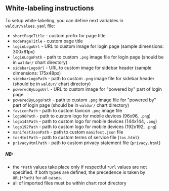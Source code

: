 ## White-labeling instructions
To setup white-labeling, you can define next variables in `waldur/values.yaml` file:
* `shortPageTitle` - custom prefix for page title
* `modePageTitle` - custom page title
* `loginLogoUrl` - URL to custom image for login page (sample dimensions: 300x81px)
* `loginLogoPath` - path to custom `.png` image file for login page (should be in `waldur/` chart directory)
* `sidebarLogoUrl` - URL to custom image for sidebar header (sample dimensions: 175x48px)
* `sidebarLogoPath` - path to custom `.png` image file for sidebar header (should be in `waldur/` chart directory)
* `poweredByLogoUrl` - URL to custom image for "powered by" part of login page 
* `poweredByLogoPath` - path to custom `.png` image file for "powered by" part of login page (should be in `waldur/` chart directory)
* `faviconPath` - path to custom favicon `.png` image file
* `logo96Path` - path to custom logo for mobile devices (96x96, `.png`)
* `logo144Path` - path to custom logo for mobile devices (144x144, `.png`)
* `logo192Path` - path to custom logo for mobile devices (192x192, `.png`)
* `manifestJsonPath` - path to custom `manifest.json` file
* `tosHtmlPath` - path to custom terms of service file (`tos.html`) 
* `privacyHtmlPath` - path to custom privacy statement file (`privacy.html`) 

##### NB: 
- the `*Path` values take place only if respectful `*Url` values are not specified. If both types are defined, the precedence is taken by `URL`(`*Path`) for all cases.
- all of imported files must be within chart root directory
